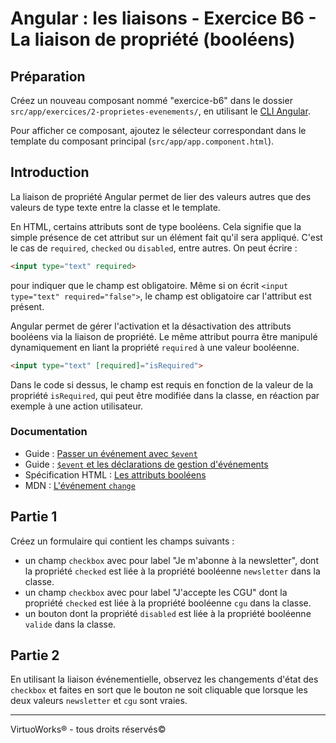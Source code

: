 # Angular : les liaisons - Exercice B6 - La liaison de propriété (booléens)


## Préparation
Créez un nouveau composant nommé "exercice-b6" dans le dossier `src/app/exercices/2-proprietes-evenements/`, en utilisant le [CLI Angular](https://angular.io/cli).

Pour afficher ce composant, ajoutez le sélecteur correspondant dans le template du composant principal (`src/app/app.component.html`).


## Introduction
La liaison de propriété Angular permet de lier des valeurs autres que des valeurs de type texte entre la classe et le template.

En HTML, certains attributs sont de type booléens. Cela signifie que la simple présence de cet attribut sur un élément fait qu'il sera appliqué. C'est le cas de `required`, `checked` ou `disabled`, entre autres. On peut écrire :

``` html
<input type="text" required>
```

pour indiquer que le champ est obligatoire. Même si on écrit `<input type="text" required="false">`, le champ est obligatoire car l'attribut est présent.

Angular permet de gérer l'activation et la désactivation des attributs booléens via la liaison de propriété. Le même attribut pourra être manipulé dynamiquement en liant la propriété `required` à une valeur booléenne.

``` html
<input type="text" [required]="isRequired">
```

Dans le code si dessus, le champ est requis en fonction de la valeur de la propriété `isRequired`, qui peut être modifiée dans la classe, en réaction par exemple à une action utilisateur.

### Documentation
- Guide : [Passer un événement avec `$event`](https://angular.io/guide/user-input#get-user-input-from-the-event-object)
- Guide : [`$event` et les déclarations de gestion d'événements](https://angular.io/guide/template-syntax#event-and-event-handling-statements)
- Spécification HTML : [Les attributs booléens](https://html.spec.whatwg.org/multipage/common-microsyntaxes.html#boolean-attribute)
- MDN : [L'événement `change`](https://developer.mozilla.org/en-US/docs/Web/API/HTMLElement/change_event)


## Partie 1
Créez un formulaire qui contient les champs suivants :

- un champ `checkbox` avec pour label "Je m'abonne à la newsletter", dont la propriété `checked` est liée à la propriété booléenne `newsletter` dans la classe.
- un champ `checkbox` avec pour label "J'accepte les CGU" dont la propriété `checked` est liée à la propriété booléenne `cgu` dans la classe.
- un bouton dont la propriété `disabled` est liée à la propriété booléenne `valide` dans la classe.


## Partie 2
En utilisant la liaison événementielle, observez les changements d'état des `checkbox` et faites en sort que le bouton ne soit cliquable que lorsque les deux valeurs `newsletter` et `cgu` sont vraies.

---

VirtuoWorks® - tous droits réservés©